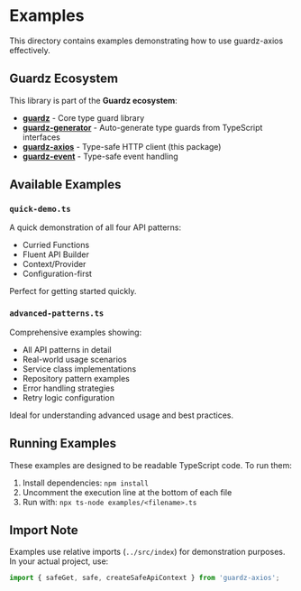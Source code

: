 # Examples

This directory contains examples demonstrating how to use guardz-axios effectively.

## Guardz Ecosystem

This library is part of the **Guardz ecosystem**:
- **[guardz](https://www.npmjs.com/package/guardz)** - Core type guard library
- **[guardz-generator](https://www.npmjs.com/package/guardz-generator)** - Auto-generate type guards from TypeScript interfaces
- **[guardz-axios](https://www.npmjs.com/package/guardz-axios)** - Type-safe HTTP client (this package)
- **[guardz-event](https://www.npmjs.com/package/guardz-event)** - Type-safe event handling

## Available Examples

### `quick-demo.ts`
A quick demonstration of all four API patterns:
- Curried Functions
- Fluent API Builder  
- Context/Provider
- Configuration-first

Perfect for getting started quickly.

### `advanced-patterns.ts`
Comprehensive examples showing:
- All API patterns in detail
- Real-world usage scenarios
- Service class implementations
- Repository pattern examples
- Error handling strategies
- Retry logic configuration

Ideal for understanding advanced usage and best practices.

## Running Examples

These examples are designed to be readable TypeScript code. To run them:

1. Install dependencies: `npm install`
2. Uncomment the execution line at the bottom of each file
3. Run with: `npx ts-node examples/<filename>.ts`

## Import Note

Examples use relative imports (`../src/index`) for demonstration purposes. In your actual project, use:

```typescript
import { safeGet, safe, createSafeApiContext } from 'guardz-axios';
``` 